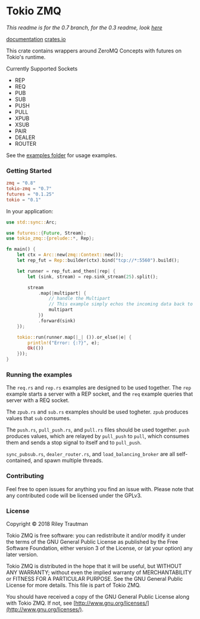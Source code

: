 # Tokio ZMQ
_This readme is for the 0.7 branch, for the 0.3 readme, look [here](https://git.asonix.dog/asonix/tokio-zmq/src/branch/v0.3.X)_

[documentation](https://docs.rs/tokio-zmq/)
[crates.io](https://crates.io/crates/tokio-zmq)

This crate contains wrappers around ZeroMQ Concepts with futures on Tokio's runtime.

Currently Supported Sockets
 - REP
 - REQ
 - PUB
 - SUB
 - PUSH
 - PULL
 - XPUB
 - XSUB
 - PAIR
 - DEALER
 - ROUTER

See the [examples folder](https://git.asonix.dog/asonix/async-zmq/src/branch/development/tokio-zmq/examples) for usage examples.

### Getting Started

```toml
zmq = "0.8"
tokio-zmq = "0.7"
futures = "0.1.25"
tokio = "0.1"
```

In your application:
```rust
use std::sync::Arc;

use futures::{Future, Stream};
use tokio_zmq::{prelude::*, Rep};

fn main() {
    let ctx = Arc::new(zmq::Context::new());
    let rep_fut = Rep::builder(ctx).bind("tcp://*:5560").build();

    let runner = rep_fut.and_then(|rep| {
        let (sink, stream) = rep.sink_stream(25).split();

        stream
            .map(|multipart| {
                // handle the Multipart
                // This example simply echos the incoming data back to the client.
                multipart
            })
            .forward(sink)
    });

    tokio::run(runner.map(|_| ()).or_else(|e| {
        println!("Error: {:?}", e);
        Ok(())
    }));
}
```

### Running the examples
The `req.rs` and `rep.rs` examples are designed to be used together. The `rep` example starts a server with a REP socket, and the `req` example queries that server with a REQ socket.

The `zpub.rs` and `sub.rs` examples should be used togheter. `zpub` produces values that `sub` consumes.

The `push.rs`, `pull_push.rs`, and `pull.rs` files should be used together. `push` produces values, which are relayed by `pull_push` to `pull`, which consumes them and sends a stop signal to itself and to `pull_push`.

`sync_pubsub.rs`, `dealer_router.rs`, and `load_balancing_broker` are all self-contained, and spawn multiple threads.


### Contributing
Feel free to open issues for anything you find an issue with. Please note that any contributed code will be licensed under the GPLv3.

### License

Copyright © 2018 Riley Trautman

Tokio ZMQ is free software: you can redistribute it and/or modify it under the terms of the GNU General Public License as published by the Free Software Foundation, either version 3 of the License, or (at your option) any later version.

Tokio ZMQ is distributed in the hope that it will be useful, but WITHOUT ANY WARRANTY; without even the implied warranty of MERCHANTABILITY or FITNESS FOR A PARTICULAR PURPOSE. See the GNU General Public License for more details. This file is part of Tokio ZMQ.

You should have received a copy of the GNU General Public License along with Tokio ZMQ. If not, see [http://www.gnu.org/licenses/](http://www.gnu.org/licenses/).
